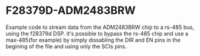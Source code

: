 # F28379D-ADM2483BRW
Example code to stream data from the ADM2483BRW chip to a rs-485 bus, using the f28379d DSP.
it's possible to bypass the rs-485 chip and use a max-485(for example) by simply dissabling the DIR and EN pins in the begining of the file and using only the SCIs pins.
